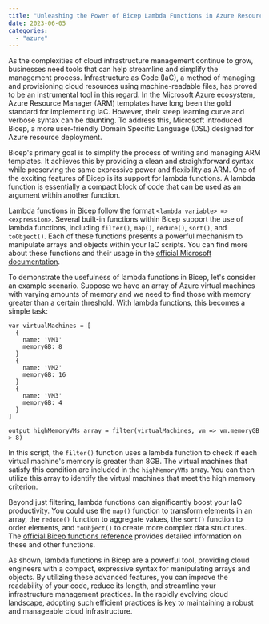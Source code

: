 ```yaml
---
title: "Unleashing the Power of Bicep Lambda Functions in Azure Resource Management"
date: 2023-06-05
categories: 
  - "azure"
---
```


As the complexities of cloud infrastructure management continue to grow, businesses need tools that can help streamline and simplify the management process. Infrastructure as Code (IaC), a method of managing and provisioning cloud resources using machine-readable files, has proved to be an instrumental tool in this regard. In the Microsoft Azure ecosystem, Azure Resource Manager (ARM) templates have long been the gold standard for implementing IaC. However, their steep learning curve and verbose syntax can be daunting. To address this, Microsoft introduced Bicep, a more user-friendly Domain Specific Language (DSL) designed for Azure resource deployment.

Bicep's primary goal is to simplify the process of writing and managing ARM templates. It achieves this by providing a clean and straightforward syntax while preserving the same expressive power and flexibility as ARM. One of the exciting features of Bicep is its support for lambda functions. A lambda function is essentially a compact block of code that can be used as an argument within another function.

Lambda functions in Bicep follow the format `<lambda variable> => <expression>`. Several built-in functions within Bicep support the use of lambda functions, including `filter()`, `map()`, `reduce()`, `sort()`, and `toObject()`. Each of these functions presents a powerful mechanism to manipulate arrays and objects within your IaC scripts. You can find more about these functions and their usage in the [official Microsoft documentation](https://docs.microsoft.com/en-us/azure/azure-resource-manager/bicep/bicep-functions-lambda).

To demonstrate the usefulness of lambda functions in Bicep, let's consider an example scenario. Suppose we have an array of Azure virtual machines with varying amounts of memory and we need to find those with memory greater than a certain threshold. With lambda functions, this becomes a simple task:

```
var virtualMachines = [
  {
    name: 'VM1'
    memoryGB: 8
  }
  {
    name: 'VM2'
    memoryGB: 16
  }
  {
    name: 'VM3'
    memoryGB: 4
  }
]

output highMemoryVMs array = filter(virtualMachines, vm => vm.memoryGB > 8)
```

In this script, the `filter()` function uses a lambda function to check if each virtual machine's memory is greater than 8GB. The virtual machines that satisfy this condition are included in the `highMemoryVMs` array. You can then utilize this array to identify the virtual machines that meet the high memory criterion.

Beyond just filtering, lambda functions can significantly boost your IaC productivity. You could use the `map()` function to transform elements in an array, the `reduce()` function to aggregate values, the `sort()` function to order elements, and `toObject()` to create more complex data structures. The [official Bicep functions reference](https://docs.microsoft.com/en-us/azure/azure-resource-manager/bicep/bicep-functions) provides detailed information on these and other functions.

As shown, lambda functions in Bicep are a powerful tool, providing cloud engineers with a compact, expressive syntax for manipulating arrays and objects. By utilizing these advanced features, you can improve the readability of your code, reduce its length, and streamline your infrastructure management practices. In the rapidly evolving cloud landscape, adopting such efficient practices is key to maintaining a robust and manageable cloud infrastructure.
